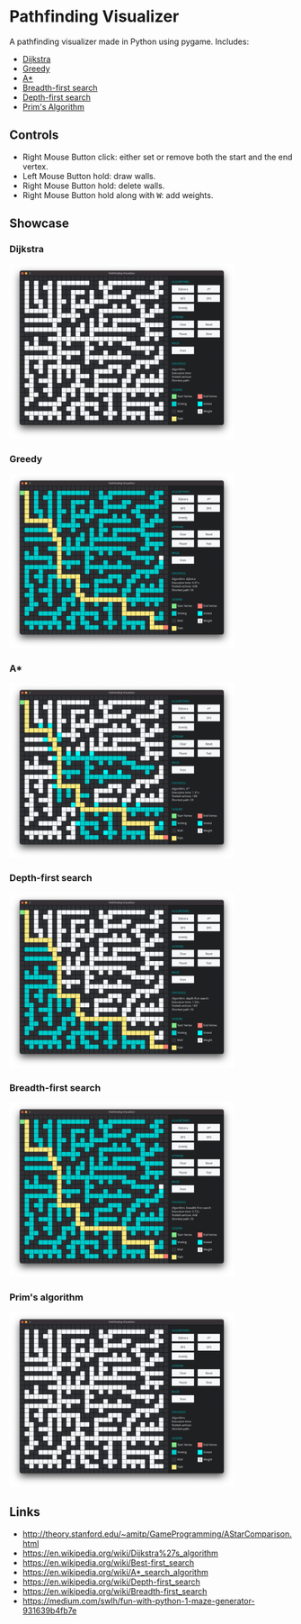 # Pathfinding Visualizer

A pathfinding visualizer made in Python using pygame. Includes:

- [Dijkstra](#dijkstra)
- [Greedy](#greedy)
- [A\*](#a*)
- [Breadth-first search](#breadth-first-search)
- [Depth-first search](#depth-first-search)
- [Prim's Algorithm](#prims-algorithm)

## Controls

- Right Mouse Button click: either set or remove both the start and the end vertex.
- Left Mouse Button hold: draw walls.
- Right Mouse Button hold: delete walls.
- Right Mouse Button hold along with <kbd>W</kbd>: add weights.

## Showcase

### Dijkstra
<img src="https://github.com/davidetacchini/pathfinding-visualizer/blob/main/assets/showcase/prim.png" alt="Dijkstra" style="width:400px;"/>

### Greedy
<img src="https://github.com/davidetacchini/pathfinding-visualizer/blob/main/assets/showcase/dijkstra.png" alt="Greedy" style="width:400px;"/>

### A*
<img src="https://github.com/davidetacchini/pathfinding-visualizer/blob/main/assets/showcase/astar.png" alt="A*" style="width:400px;"/>

### Depth-first search
<img src="https://github.com/davidetacchini/pathfinding-visualizer/blob/main/assets/showcase/dfs.png" alt="Depth-first search" style="width:400px;"/>

### Breadth-first search
<img src="https://github.com/davidetacchini/pathfinding-visualizer/blob/main/assets/showcase/bfs.png" alt="Breadth-first search" style="width:400px;"/>

### Prim's algorithm
<img src="https://github.com/davidetacchini/pathfinding-visualizer/blob/main/assets/showcase/prim.png" alt="Prim's Algorithm" style="width:400px;"/>

## Links

- http://theory.stanford.edu/~amitp/GameProgramming/AStarComparison.html
- https://en.wikipedia.org/wiki/Dijkstra%27s_algorithm
- https://en.wikipedia.org/wiki/Best-first_search
- https://en.wikipedia.org/wiki/A*_search_algorithm
- https://en.wikipedia.org/wiki/Depth-first_search
- https://en.wikipedia.org/wiki/Breadth-first_search
- https://medium.com/swlh/fun-with-python-1-maze-generator-931639b4fb7e

